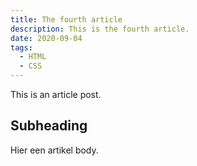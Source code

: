 ```yaml
---
title: The fourth article
description: This is the fourth article.
date: 2020-09-04
tags:
  - HTML
  - CSS
---
```


This is an article post.

## Subheading

Hier een artikel body.